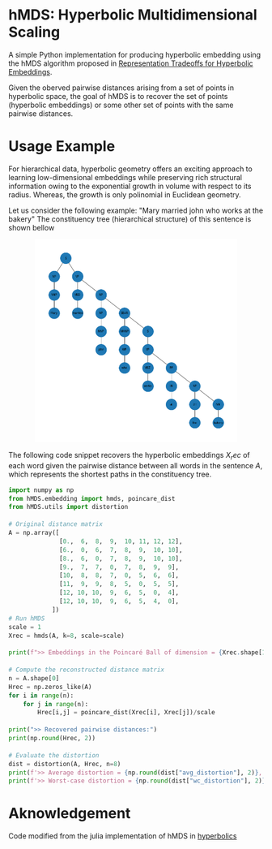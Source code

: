 # hMDS: Hyperbolic Multidimensional Scaling
A simple Python implementation for producing hyperbolic embedding using the hMDS algorithm proposed in [Representation Tradeoffs for Hyperbolic Embeddings](https://arxiv.org/pdf/1804.03329.pdf).

Given the oberved pairwise distances arising from a set of points in hyperbolic space, the goal of hMDS is to recover the set of points (hyperbolic embeddings) or some other set of points with the same pairwise distances.


# Usage Example
For hierarchical data, hyperbolic geometry offers an exciting approach to learning low-dimensional embeddings while preserving rich structural information owing to the exponential growth in volume with respect to its radius. Whereas, the growth is only polinomial in Euclidean geometry.

Let us consider the following example: "Mary married john who works at the bakery"
The constituency tree (hierarchical structure) of this sentence is shown bellow

<p align="center">
  <img src="assets/constituency_tree.png" alt="Constituency tree of the sentence 'Mary Married john who works at the bakery'" width="400"/>
</p>

The following code snippet recovers the hyperbolic embeddings $X_rec$ of each word given the pairwise distance between all words in the sentence $A$, which represents the shortest paths in the constituency tree.

```python
import numpy as np
from hMDS.embedding import hmds, poincare_dist
from hMDS.utils import distortion

# Original distance matrix
A = np.array([
              [0.,  6,  8,  9,  10, 11, 12, 12], 
              [6.,  0,  6,  7,  8,  9,  10, 10],
              [8.,  6,  0,  7,  8,  9,  10, 10],
              [9.,  7,  7,  0,  7,  8,  9,  9],
              [10,  8,  8,  7,  0,  5,  6,  6],
              [11,  9,  9,  8,  5,  0,  5,  5],
              [12, 10, 10,  9,  6,  5,  0,  4],
              [12, 10, 10,  9,  6,  5,  4,  0],
            ])
# Run hMDS
scale = 1
Xrec = hmds(A, k=8, scale=scale)

print(f">> Embeddings in the Poincaré Ball of dimension = {Xrec.shape[1]}")

# Compute the reconstructed distance matrix
n = A.shape[0]
Hrec = np.zeros_like(A)
for i in range(n):
    for j in range(n):
        Hrec[i,j] = poincare_dist(Xrec[i], Xrec[j])/scale

print(">> Recovered pairwise distances:")
print(np.round(Hrec, 2))

# Evaluate the distortion
dist = distortion(A, Hrec, n=8)
print(f'>> Average distortion = {np.round(dist["avg_distortion"], 2)}, best average distortion is 0.')
print(f'>> Worst-case distortion = {np.round(dist["wc_distortion"], 2)}, best worst-case distortion is 1.')
```

# Aknowledgement
Code modified from the julia implementation of hMDS in [hyperbolics](https://github.com/HazyResearch/hyperbolics)